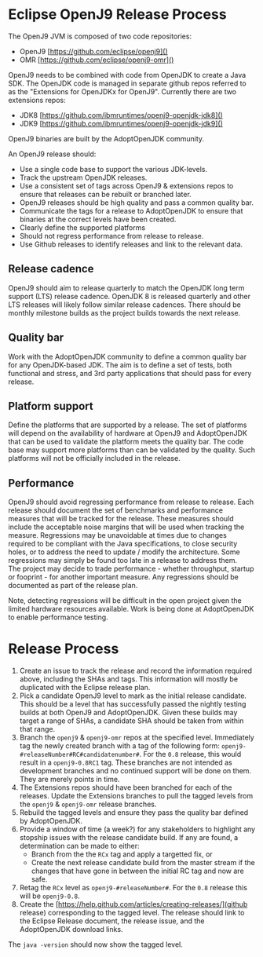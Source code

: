 <!--
Copyright (c) 2018, 2018 IBM Corp. and others

This program and the accompanying materials are made available under
the terms of the Eclipse Public License 2.0 which accompanies this
distribution and is available at https://www.eclipse.org/legal/epl-2.0/
or the Apache License, Version 2.0 which accompanies this distribution and
is available at https://www.apache.org/licenses/LICENSE-2.0.

This Source Code may also be made available under the following
Secondary Licenses when the conditions for such availability set
forth in the Eclipse Public License, v. 2.0 are satisfied: GNU
General Public License, version 2 with the GNU Classpath
Exception [1] and GNU General Public License, version 2 with the
OpenJDK Assembly Exception [2].

[1] https://www.gnu.org/software/classpath/license.html
[2] http://openjdk.java.net/legal/assembly-exception.html

SPDX-License-Identifier: EPL-2.0 OR Apache-2.0 OR GPL-2.0 WITH Classpath-exception-2.0 OR LicenseRef-GPL-2.0 WITH Assembly-exception
-->

# Eclipse OpenJ9 Release Process

The OpenJ9 JVM is composed of two code repositories:

* OpenJ9 [https://github.com/eclipse/openj9]()
* OMR [https://github.com/eclipse/openj9-omr]()

OpenJ9 needs to be combined with code from OpenJDK to create a Java SDK.
The OpenJDK code is managed in separate github repos referred to as the 
"Extensions for OpenJDKx for OpenJ9".  Currently there are two 
extensions repos:

* JDK8 [https://github.com/ibmruntimes/openj9-openjdk-jdk8]()
* JDK9 [https://github.com/ibmruntimes/openj9-openjdk-jdk9]()

OpenJ9 binaries are built by the AdoptOpenJDK community.  

An OpenJ9 release should:

* Use a single code base to support the various JDK-levels.
* Track the upstream OpenJDK releases.  
* Use a consistent set of tags across OpenJ9 & extensions repos to 
ensure that releases can be rebuilt or branched later.
* OpenJ9 releases should be high quality and pass a common quality bar. 
* Communicate the tags for a release to AdoptOpenJDK to ensure that
binaries at the correct levels have been created. 
* Clearly define the supported platforms
* Should not regress performance from release to release.
* Use Github releases to identify releases and link to the relevant
data.


## Release cadence
OpenJ9 should aim to release quarterly to match the OpenJDK long term 
support (LTS) release cadence.  OpenJDK 8 is released quarterly and 
other LTS releases will likely follow similar release cadences.  There 
should be monthly milestone builds as the project builds towards the 
next release.

## Quality bar
Work with the AdoptOpenJDK community to define a common quality bar for 
any OpenJDK-based JDK.  The aim is to define a set of tests, both 
functional and stress, and 3rd party applications that should pass for 
every release.

## Platform support
Define the platforms that are supported by a release.  The set of 
platforms will depend on the availability of hardware at OpenJ9 and 
AdoptOpenJDK that can be used to validate the platform meets the quality 
bar.  The code base may support more platforms than can be validated by 
the quality.  Such platforms will not be officially included in the release.

## Performance
OpenJ9 should avoid regressing performance from release to release.
Each release should document the set of benchmarks and performance measures
that will be tracked for the release.  These measures should include the
acceptable noise margins that will be used when tracking the measure.
Regressions may be unavoidable at times due to changes required to be compliant
with the Java specifications, to close security holes, or to address the
need to update / modify the architecture.  Some regressions may simply be 
found too late in a release to address them.  
The project may decide to trade performance - whether throughput, startup 
or fooprint - for another important measure. 
Any regressions should be documented as part of the release plan.

Note, detecting regressions will be difficult in the open project 
given the limited hardware resources available.  Work is being done at 
AdoptOpenJDK to enable performance testing.

# Release Process

1. Create an issue to track the release and record the information required
above, including the SHAs and tags.  This information will mostly be duplicated
with the Eclipse release plan.
1. Pick a candidate OpenJ9 level to mark as the initial release candidate.  This
should be a level that has successfully passed the nightly testing builds at 
both OpenJ9 and AdoptOpenJDK. Given these builds may target a range of SHAs, a
candidate SHA should be taken from within that range.
1. Branch the `openj9` & `openj9-omr` repos at the specified level.  Immediately
tag the newly created branch with a tag of the following form: 
`openj9-#releaseNumber#RC#candidatenumber#`.  For the `0.8` release, this would 
result in a `openj9-0.8RC1` tag.  These branches are not intended as development
branches and no continued support will be done on them.  They are merely points
in time.
1. The Extensions repos should have been branched for each of the releases.
Update the Extensions branches to pull the tagged levels from the `openj9` 
& `openj9-omr` release branches.
1. Rebuild the tagged levels and ensure they pass the quality bar defined by 
AdoptOpenJDK.
1. Provide a window of time (a week?) for any stakeholders to highlight any 
stopship issues with the release candidate build.  If any are found, a 
determination can be made to either:
	* Branch from the the `RCx` tag and apply a targetted fix, or
	* Create the next release candidate build from the master stream if the 
	changes that have gone in between the initial RC tag and now are safe.
1. Retag the `RCx` level as `openj9-#releaseNumber#`.  For the `0.8` release this 
will be `openj9-0.8`.
1. Create the [https://help.github.com/articles/creating-releases/](github release)
corresponding to the tagged level.  The release should link to the Eclipse Release 
document, the release issue, and the AdoptOpenJDK download links.

The `java -version` should now show the tagged level.

